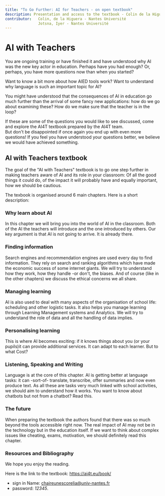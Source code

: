 ```yaml
---
title: "To Go Further: AI for Teachers - on open textbook"
description: Presentation and access to the textbook - Colin de la Higuera, Jotsna Iyer
contributor:   Colin, de la Higuera - Nantes Université
               Jotsna, Iyer - Nantes Université
---
```

# AI with Teachers

You are ongoing training or have finished it and have understood why AI was the new key actor in education. Perhaps have you had enough? Or, perhaps, you have more questions now than when you started?

Want to know a bit more about how AIED tools work? Want to understand why language is such an important topic for AI?

You might have understood that the consequences of AI in education go much further than the arrival of some fancy new applications: how do we go about examining these? How do we make sure that the teacher is in the loop?

If these are some of the questions you would like to see discussed, come and explore the AI4T textbook prepared by the AI4T team.  
But don't be disappointed if once again you end up with even more questions! If you feel you have understood your questions better, we believe we would have achieved something.

## AI with Teachers textbook

The goal of the "AI with Teachers" textbook is to go one step further in making teachers aware of AI and its role in your classroom: Of all the good things it could do, of the impact it will probably have and equally important, how we should be cautious.

The texbook is organised around 6 main chapters. Here is a short description:

### Why learn about AI

In this chapter we will bring you into the world of AI in the classroom.
Both of the AI the teachers will introduce and the one introduced by others. Our key argument is that AI is not going to arrive. It is already there.

### Finding information

Search engines and recommendation engines are used every day to find information. They rely on search and ranking algorithms which have made the economic success of some internet giants. We will try to understand how they work, how they handle -or don't, the biases. And of course (like in the other chapters) we discuss the ethical concerns we all share.

### Managing learning

AI is also used to deal with many aspects of the organisation of school life: scheduling and other logistic tasks. It also helps you manage learning through Learning Management systems and Analytics. We will try to understand the role of data and all the handling of data implies.

### Personalising learning

This is where AI becomes exciting: if it knows things about you (or your pupils)it can provide additional services. It can adapt to each learner. But to what Cost?

### Listening, Speaking and Writing

Language is at the core of this chapter. AI is getting better at language tasks: it can -sort-of- translate, transcribe, offer summaries and now even produce text. As all these are tasks very much linked with school activities, we should aim to understand how it works. You want to know about chatbots but not from a chatbot? Read this.

### The future

When preparing the textbook the authors found that there was so much beyond the tools accessible right now. The real impact of AI may not be in the technology but in the education itself. If we want to think about complex issues like cheating, exams, motivation, we should definitely read this chapter.

### Resources and Bibliography

We hope you enjoy the reading.

Here is the link to the textbook: https://ai4t.eu/book/

- sign in Name: chaireunescorelia@univ-nantes.fr
- password: _12345_.
